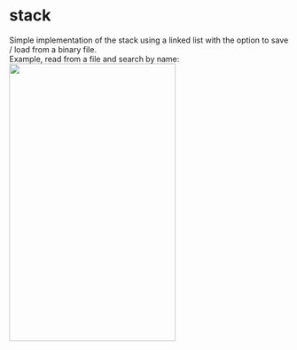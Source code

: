 # stack
Simple implementation of the stack using a linked list with the option to save / load from a binary file.<br />
Example, read from a file and search by name:
<img src="https://i.imgur.com/BREnK6o.png" width="300px" height="500px"/>
